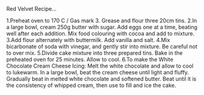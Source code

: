 Red Velvet Recipe...

1.Preheat oven to 170 C / Gas mark 3. Grease and flour three 20cm tins.
2.In a large bowl, cream 250g butter with sugar. Add eggs one at a time, beating well after each addition. Mix food colouring with cocoa and add to mixture.
3.Add flour alternately with buttermilk. Add vanilla and salt.
4.Mix bicarbonate of soda with vinegar, and gently stir into mixture. Be careful not to over mix.
5.Divide cake mixture into three prepared tins. Bake in the preheated oven for 25 minutes. Allow to cool.
6.To make the White Chocolate Cream Cheese Icing: Melt the white chocolate and allow to cool to lukewarm. In a large bowl, beat the cream cheese until light and fluffy. Gradually beat in melted white chocolate and softened butter. Beat until it is the consistency of whipped cream, then use to fill and ice the cake.